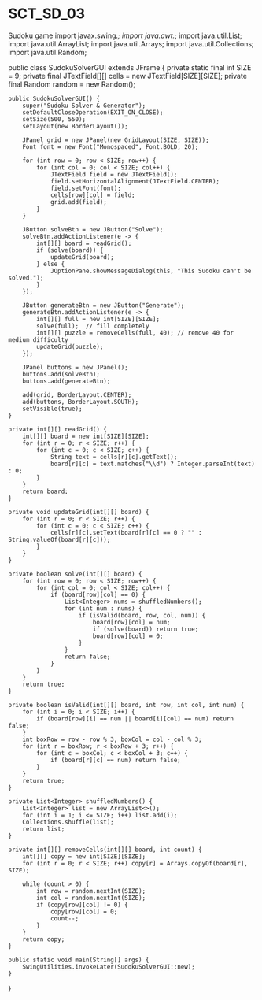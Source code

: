 # SCT_SD_03
Sudoku game
import javax.swing.*;
import java.awt.*;
import java.util.List;
import java.util.ArrayList;
import java.util.Arrays;
import java.util.Collections;
import java.util.Random;

public class SudokuSolverGUI extends JFrame {
    private static final int SIZE = 9;
    private final JTextField[][] cells = new JTextField[SIZE][SIZE];
    private final Random random = new Random();

    public SudokuSolverGUI() {
        super("Sudoku Solver & Generator");
        setDefaultCloseOperation(EXIT_ON_CLOSE);
        setSize(500, 550);
        setLayout(new BorderLayout());

        JPanel grid = new JPanel(new GridLayout(SIZE, SIZE));
        Font font = new Font("Monospaced", Font.BOLD, 20);

        for (int row = 0; row < SIZE; row++) {
            for (int col = 0; col < SIZE; col++) {
                JTextField field = new JTextField();
                field.setHorizontalAlignment(JTextField.CENTER);
                field.setFont(font);
                cells[row][col] = field;
                grid.add(field);
            }
        }

        JButton solveBtn = new JButton("Solve");
        solveBtn.addActionListener(e -> {
            int[][] board = readGrid();
            if (solve(board)) {
                updateGrid(board);
            } else {
                JOptionPane.showMessageDialog(this, "This Sudoku can't be solved.");
            }
        });

        JButton generateBtn = new JButton("Generate");
        generateBtn.addActionListener(e -> {
            int[][] full = new int[SIZE][SIZE];
            solve(full);  // fill completely
            int[][] puzzle = removeCells(full, 40); // remove 40 for medium difficulty
            updateGrid(puzzle);
        });

        JPanel buttons = new JPanel();
        buttons.add(solveBtn);
        buttons.add(generateBtn);

        add(grid, BorderLayout.CENTER);
        add(buttons, BorderLayout.SOUTH);
        setVisible(true);
    }

    private int[][] readGrid() {
        int[][] board = new int[SIZE][SIZE];
        for (int r = 0; r < SIZE; r++) {
            for (int c = 0; c < SIZE; c++) {
                String text = cells[r][c].getText();
                board[r][c] = text.matches("\\d") ? Integer.parseInt(text) : 0;
            }
        }
        return board;
    }

    private void updateGrid(int[][] board) {
        for (int r = 0; r < SIZE; r++) {
            for (int c = 0; c < SIZE; c++) {
                cells[r][c].setText(board[r][c] == 0 ? "" : String.valueOf(board[r][c]));
            }
        }
    }

    private boolean solve(int[][] board) {
        for (int row = 0; row < SIZE; row++) {
            for (int col = 0; col < SIZE; col++) {
                if (board[row][col] == 0) {
                    List<Integer> nums = shuffledNumbers();
                    for (int num : nums) {
                        if (isValid(board, row, col, num)) {
                            board[row][col] = num;
                            if (solve(board)) return true;
                            board[row][col] = 0;
                        }
                    }
                    return false;
                }
            }
        }
        return true;
    }

    private boolean isValid(int[][] board, int row, int col, int num) {
        for (int i = 0; i < SIZE; i++) {
            if (board[row][i] == num || board[i][col] == num) return false;
        }
        int boxRow = row - row % 3, boxCol = col - col % 3;
        for (int r = boxRow; r < boxRow + 3; r++) {
            for (int c = boxCol; c < boxCol + 3; c++) {
                if (board[r][c] == num) return false;
            }
        }
        return true;
    }

    private List<Integer> shuffledNumbers() {
        List<Integer> list = new ArrayList<>();
        for (int i = 1; i <= SIZE; i++) list.add(i);
        Collections.shuffle(list);
        return list;
    }

    private int[][] removeCells(int[][] board, int count) {
        int[][] copy = new int[SIZE][SIZE];
        for (int r = 0; r < SIZE; r++) copy[r] = Arrays.copyOf(board[r], SIZE);

        while (count > 0) {
            int row = random.nextInt(SIZE);
            int col = random.nextInt(SIZE);
            if (copy[row][col] != 0) {
                copy[row][col] = 0;
                count--;
            }
        }
        return copy;
    }

    public static void main(String[] args) {
        SwingUtilities.invokeLater(SudokuSolverGUI::new);
    }
}
